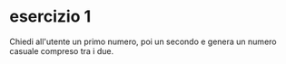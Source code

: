 # esercizio 1

Chiedi all'utente un primo numero, poi un secondo e genera un numero casuale compreso tra i due.
